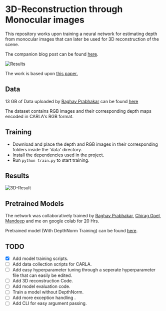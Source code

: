 # 3D-Reconstruction through Monocular images 

This repository works upon training a neural network for estimating depth from monocular images that can later be used for 3D reconstruction of the scene.

The companion blog post can be found [here]().

![Results](https://i.ibb.co/Ws3CFMf/image.png)

The work is based upon [this paper.](https://arxiv.org/abs/1812.11941)

## Data

13 GB of Data uploaded by [Raghav Prabhakar](https://github.com/Raghav1503)  can be found [here](https://drive.google.com/file/d/1i5Y7Nd-DaWGord9ai-ngT3cn5Pa9az6p/view?usp=sharing)

The dataset contains RGB images and their corresponding depth maps encoded in CARLA's RGB format.

## Training

- Download and place the depth and RGB images in their corresponding folders inside the 'data' directory. 
- Install the dependencies used in the project.
- Run `python train.py` to start training.

## Results
![3D-Result](https://im6.ezgif.com/tmp/ezgif-6-e6f15d87fd2e.gif)

## Pretrained Models
The network was collaboratively trained by [Raghav Prabhakar](https://github.com/Raghav1503), [Chirag Goel](https://github.com/chiragoel), [Mandeep](https://github.com/M-I-Dx) and me on google colab for 20 Hrs. 
 
Pretrained model (With DepthNorm Training) can be found [here](https://drive.google.com/file/d/1-LUPM8Nt8WCpYICRIBNvYPJVNDPBnCqd/view?usp=sharing).

## TODO

- [x] Add model training scripts.
- [ ] Add data collection scripts for CARLA.
- [ ] Add easy hyperparameter tuning through a seperate hyperparameter file that can easily be edited.
- [ ] Add 3D reconstruction Code.
- [ ] Add model evaluation code.
- [ ] Train a model without DepthNorm.
- [ ] Add more exception handling .
- [ ] Add CLI for easy argument passing. 
